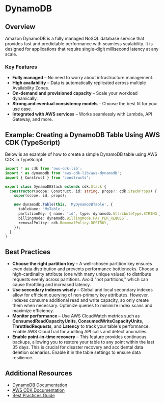 # DynamoDB

## Overview
Amazon DynamoDB is a fully managed NoSQL database service that provides fast and predictable performance with seamless scalability. It is designed for applications that require single-digit millisecond latency at any scale.

### Key Features
- **Fully managed** – No need to worry about infrastructure management.
- **High availability** – Data is automatically replicated across multiple Availability Zones.
- **On-demand and provisioned capacity** – Scale your workload dynamically.
- **Strong and eventual consistency models** – Choose the best fit for your use case.
- **Integrated with AWS services** – Works seamlessly with Lambda, API Gateway, and more.

## Example: Creating a DynamoDB Table Using AWS CDK (TypeScript)
Below is an example of how to create a simple DynamoDB table using AWS CDK in TypeScript:

```typescript
import * as cdk from 'aws-cdk-lib';
import * as dynamodb from 'aws-cdk-lib/aws-dynamodb';
import { Construct } from 'constructs';

export class DynamoDBStack extends cdk.Stack {
  constructor(scope: Construct, id: string, props?: cdk.StackProps) {
    super(scope, id, props);

    new dynamodb.Table(this, 'MyDynamoDBTable', {
      tableName: 'MyTable',
      partitionKey: { name: 'id', type: dynamodb.AttributeType.STRING },
      billingMode: dynamodb.BillingMode.PAY_PER_REQUEST,
      removalPolicy: cdk.RemovalPolicy.DESTROY,
    });
  }
}
```

## Best Practices
- **Choose the right partition key** – A well-chosen partition key ensures even data distribution and prevents performance bottlenecks. Choose a high-cardinality attribute (one with many unique values) to distribute requests evenly across partitions. Avoid "hot partitions," which can cause throttling and increased latency.
- **Use secondary indexes wisely** – Global and local secondary indexes allow for efficient querying of non-primary key attributes. However, indexes consume additional read and write capacity, so only create them when necessary. Optimize queries to minimize index scans and maximize efficiency.
- **Monitor performance** – Use AWS CloudWatch metrics such as **ConsumedReadCapacityUnits**, **ConsumedWriteCapacityUnits**, **ThrottledRequests**, and **Latency** to track your table's performance. Enable AWS CloudTrail for auditing API calls and detect anomalies.
- **Enable point-in-time recovery** – This feature provides continuous backups, allowing you to restore your table to any point within the last 35 days. This is crucial for disaster recovery and accidental data deletion scenarios. Enable it in the table settings to ensure data resilience.

## Additional Resources
- [DynamoDB Documentation](https://docs.aws.amazon.com/amazondynamodb/latest/developerguide/)
- [AWS CDK Documentation](https://docs.aws.amazon.com/cdk/latest/guide/home.html)
- [Best Practices Guide](https://docs.aws.amazon.com/amazondynamodb/latest/developerguide/best-practices.html)

